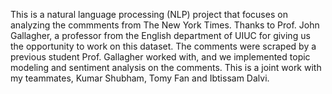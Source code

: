 This is a natural language processing (NLP) project that focuses on analyzing the commments from The New York Times. Thanks to Prof. John Gallagher, a professor from the English department of UIUC for giving us the opportunity to work on this dataset. The comments were scraped by a previous student Prof. Gallagher worked with, and we implemented topic modeling and sentiment analysis on the comments. This is a joint work with my teammates, Kumar Shubham, Tomy Fan and Ibtissam Dalvi.

